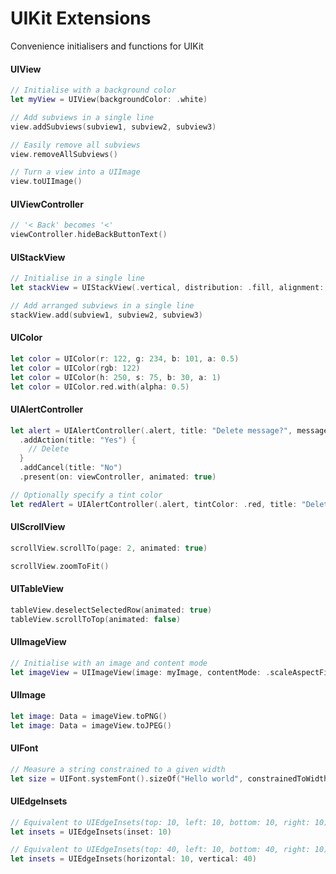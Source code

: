 
# UIKit Extensions
Convenience initialisers and functions for UIKit

#### UIView

```Swift
// Initialise with a background color
let myView = UIView(backgroundColor: .white)

// Add subviews in a single line
view.addSubviews(subview1, subview2, subview3)

// Easily remove all subviews
view.removeAllSubviews()

// Turn a view into a UIImage
view.toUIImage()
```

#### UIViewController

```Swift
// '< Back' becomes '<'
viewController.hideBackButtonText()
```

#### UIStackView

```Swift
// Initialise in a single line
let stackView = UIStackView(.vertical, distribution: .fill, alignment: .fill, spacing = 10)

// Add arranged subviews in a single line
stackView.add(subview1, subview2, subview3)
```

#### UIColor

```Swift
let color = UIColor(r: 122, g: 234, b: 101, a: 0.5)
let color = UIColor(rgb: 122)
let color = UIColor(h: 250, s: 75, b: 30, a: 1)
let color = UIColor.red.with(alpha: 0.5)
```

#### UIAlertController

```Swift
let alert = UIAlertController(.alert, title: "Delete message?", message: "Are you sure?")
  .addAction(title: "Yes") {
    // Delete
  }
  .addCancel(title: "No")
  .present(on: viewController, animated: true)

// Optionally specify a tint color
let redAlert = UIAlertController(.alert, tintColor: .red, title: "Delete message?", message: "Are you sure?")
```

#### UIScrollView

```Swift
scrollView.scrollTo(page: 2, animated: true)

scrollView.zoomToFit()
```

#### UITableView

```Swift
tableView.deselectSelectedRow(animated: true)
tableView.scrollToTop(animated: false)
```

#### UIImageView

```Swift
// Initialise with an image and content mode
let imageView = UIImageView(image: myImage, contentMode: .scaleAspectFill)
```

#### UIImage

```Swift
let image: Data = imageView.toPNG()
let image: Data = imageView.toJPEG()
```

#### UIFont

```Swift
// Measure a string constrained to a given width
let size = UIFont.systemFont().sizeOf("Hello world", constrainedToWidth: 100)
```

#### UIEdgeInsets

```Swift
// Equivalent to UIEdgeInsets(top: 10, left: 10, bottom: 10, right: 10)
let insets = UIEdgeInsets(inset: 10)

// Equivalent to UIEdgeInsets(top: 40, left: 10, bottom: 40, right: 10)
let insets = UIEdgeInsets(horizontal: 10, vertical: 40)


```
